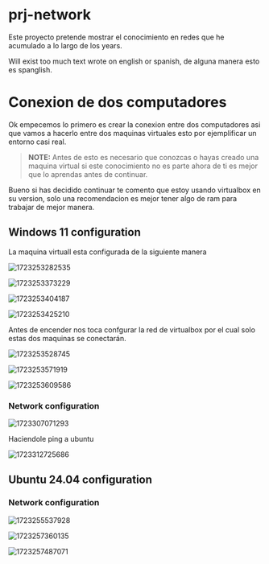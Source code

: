 # prj-network

Este proyecto pretende mostrar el conocimiento en redes que he acumulado a lo largo de los years.

Will exist too much text wrote on english or spanish, de alguna manera esto es spanglish.

# Conexion de dos computadores

Ok empecemos lo primero es crear la conexion entre dos computadores asi que vamos a hacerlo entre dos maquinas virtuales esto por ejemplificar un entorno casi real.

> **NOTE:** Antes de esto es necesario que conozcas o hayas creado una maquina virtual si este conocimiento no es parte ahora de ti es mejor que lo aprendas antes de continuar.

Bueno si has decidido continuar te comento que estoy usando virtualbox en su version, solo una recomendacion es mejor tener algo de ram para trabajar de mejor manera.

## Windows 11 configuration

La maquina virtuall esta configurada de la siguiente manera

![1723253282535](image/README/1723253282535.png)

![1723253373229](image/README/1723253373229.png)

![1723253404187](image/README/1723253404187.png)

![1723253425210](image/README/1723253425210.png)

Antes de encender nos toca confgurar la red de virtualbox por el cual solo estas dos maquinas se conectarán.

![1723253528745](image/README/1723253528745.png)

![1723253571919](image/README/1723253571919.png)

![1723253609586](image/README/1723253609586.png)

### Network configuration

![1723307071293](image/README/1723307071293.png)

Haciendole ping a ubuntu

![1723312725686](image/README/1723312725686.png)



## Ubuntu 24.04 configuration

### Network configuration

![1723255537928](image/README/1723255537928.png)


![1723257360135](image/README/1723257360135.png)

![1723257487071](image/README/1723257487071.png)
